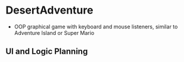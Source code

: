 # DesertAdventure
* OOP graphical game with keyboard and mouse listeners, similar to Adventure Island or Super Mario

## UI and Logic Planning
